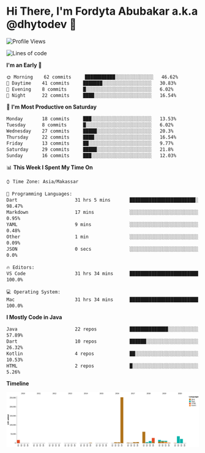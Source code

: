 # Hi There, I'm Fordyta Abubakar a.k.a @dhytodev 👋

<!--
**DhytoDev/dhytodev** is a ✨ _special_ ✨ repository because its `README.md` (this file) appears on your GitHub profile.

Here are some ideas to get you started:

- 🔭 I’m currently working on ...
- 🌱 I’m currently learning ...
- 👯 I’m looking to collaborate on ...
- 🤔 I’m looking for help with ...
- 💬 Ask me about ...
- 📫 How to reach me: ...
- 😄 Pronouns: ...
- ⚡ Fun fact: ...
-->

<!--START_SECTION:waka-->
![Profile Views](http://img.shields.io/badge/Profile%20Views-13-blue)

![Lines of code](https://img.shields.io/badge/From%20Hello%20World%20I%27ve%20Written-90674%20lines%20of%20code-blue)

**I'm an Early 🐤** 

```text
🌞 Morning    62 commits     ███████████░░░░░░░░░░░░░░   46.62% 
🌆 Daytime    41 commits     ███████░░░░░░░░░░░░░░░░░░   30.83% 
🌃 Evening    8 commits      █░░░░░░░░░░░░░░░░░░░░░░░░   6.02% 
🌙 Night      22 commits     ████░░░░░░░░░░░░░░░░░░░░░   16.54%

```
📅 **I'm Most Productive on Saturday** 

```text
Monday       18 commits     ███░░░░░░░░░░░░░░░░░░░░░░   13.53% 
Tuesday      8 commits      █░░░░░░░░░░░░░░░░░░░░░░░░   6.02% 
Wednesday    27 commits     █████░░░░░░░░░░░░░░░░░░░░   20.3% 
Thursday     22 commits     ████░░░░░░░░░░░░░░░░░░░░░   16.54% 
Friday       13 commits     ██░░░░░░░░░░░░░░░░░░░░░░░   9.77% 
Saturday     29 commits     █████░░░░░░░░░░░░░░░░░░░░   21.8% 
Sunday       16 commits     ███░░░░░░░░░░░░░░░░░░░░░░   12.03%

```


📊 **This Week I Spent My Time On** 

```text
⌚︎ Time Zone: Asia/Makassar

💬 Programming Languages: 
Dart                     31 hrs 5 mins       ████████████████████████░   98.47% 
Markdown                 17 mins             ░░░░░░░░░░░░░░░░░░░░░░░░░   0.95% 
YAML                     9 mins              ░░░░░░░░░░░░░░░░░░░░░░░░░   0.48% 
Other                    1 min               ░░░░░░░░░░░░░░░░░░░░░░░░░   0.09% 
JSON                     0 secs              ░░░░░░░░░░░░░░░░░░░░░░░░░   0.0%

🔥 Editors: 
VS Code                  31 hrs 34 mins      █████████████████████████   100.0%

💻 Operating System: 
Mac                      31 hrs 34 mins      █████████████████████████   100.0%

```

**I Mostly Code in Java** 

```text
Java                     22 repos            ██████████████░░░░░░░░░░░   57.89% 
Dart                     10 repos            ██████░░░░░░░░░░░░░░░░░░░   26.32% 
Kotlin                   4 repos             ██░░░░░░░░░░░░░░░░░░░░░░░   10.53% 
HTML                     2 repos             █░░░░░░░░░░░░░░░░░░░░░░░░   5.26%

```


**Timeline**

![Chart not found](https://github.com/DhytoDev/DhytoDev/blob/master/charts/bar_graph.png) 


<!--END_SECTION:waka-->

